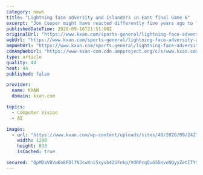 ```yaml
---
category: news
title: "Lightning face adversity and Islanders in East final Game 6"
excerpt: "Jon Cooper might have reacted differently five years ago to losing in double overtime in Tampa Bay’s first chance to move on to the Stanley Cup Final, sulking with"
publishedDateTime: 2020-09-16T21:51:00Z
originalUrl: "https://www.kxan.com/sports-general/lightning-face-adversity-and-islanders-in-east-final-game-6/"
webUrl: "https://www.kxan.com/sports-general/lightning-face-adversity-and-islanders-in-east-final-game-6/"
ampWebUrl: "https://www.kxan.com/sports-general/lightning-face-adversity-and-islanders-in-east-final-game-6/amp/"
cdnAmpWebUrl: "https://www-kxan-com.cdn.ampproject.org/c/s/www.kxan.com/sports-general/lightning-face-adversity-and-islanders-in-east-final-game-6/amp/"
type: article
quality: 44
heat: 44
published: false

provider:
  name: KXAN
  domain: kxan.com

topics:
  - Computer Vision
  - AI

images:
  - url: "https://www.kxan.com/wp-content/uploads/sites/40/2020/09/2427e66a4e254b15a40b1da14d4d3ad0.jpg?w=1280"
    width: 1280
    height: 833
    isCached: true

secured: "QpMDaVBVwKn8FDlfNJcwXni5xyxb42UFnkp/VdRPcqQuGSDeveNQyyZetITYt7B1s96JRXWS/hhKobjDb4vjAXGs2evw0UEg3zGWfSJxtESx1ZLLqeGfFs7Vp/HHvyKyJHVO9+zBZDMRnt1G8i5D/52J3U/JyGXPOEHKHx291cSk67PisfXDLi0JoFI77hISvr9IaCTA6bF0fWwfEzlz8gP+c7Scm9TPbcrof5O5qA4EyKA4G6QZExZpuXVjA5xbLHaMEACIr5BSSicw8bDKlgwGJcT5N1cC20CbH9DbkLsJkxdp4n3tW8FY9SOJYagRKLEEAAN3ovRKJGwbOAtAzPJ7JaIiuMTOP7hqBAy22xU=;KjBc8Xd6vRplDor7T6aONw=="
---
```


